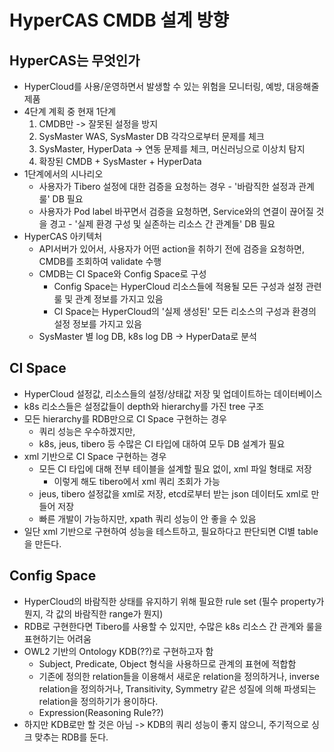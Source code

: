 # HyperCAS CMDB 설계 방향

## HyperCAS는 무엇인가

- HyperCloud를 사용/운영하면서 발생할 수 있는 위험을 모니터링, 예방, 대응해줄 제품
- 4단계 계획 중 현재 1단계
  1. CMDB만 -> 잘못된 설정을 방지
  2. SysMaster WAS, SysMaster DB 각각으로부터 문제를 체크
  3. SysMaster, HyperData -> 연동 문제를 체크, 머신러닝으로 이상치 탐지
  4. 확장된 CMDB + SysMaster + HyperData
- 1단계에서의 시나리오
  - 사용자가 Tibero 설정에 대한 검증을 요청하는 경우 - '바람직한 설정과 관계 룰' DB 필요
  - 사용자가 Pod label 바꾸면서 검증을 요청하면, Service와의 연결이 끊어질 것을 경고 - '실제 환경 구성 및 실존하는 리소스 간 관계들' DB 필요
- HyperCAS 아키텍처
  - API서버가 있어서, 사용자가 어떤 action을 취하기 전에 검증을 요청하면, CMDB를 조회하여 validate 수행
  - CMDB는 CI Space와 Config Space로 구성
    - Config Space는 HyperCloud 리소스들에 적용될 모든 구성과 설정 관련 룰 및 관계 정보를 가지고 있음
    - CI Space는 HyperCloud의 '실제 생성된' 모든 리소스의 구성과 환경의 설정 정보를 가지고 있음
  - SysMaster 별 log DB, k8s log DB -> HyperData로 분석

## CI Space

- HyperCloud 설정값, 리소스들의 설정/상태값 저장 및 업데이트하는 데이터베이스
- k8s 리소스들은 설정값들이 depth와 hierarchy를 가진 tree 구조
- 모든 hierarchy를 RDB만으로 CI Space 구현하는 경우
  - 쿼리 성능은 우수하겠지만,
  - k8s, jeus, tibero 등 수많은 CI 타입에 대하여 모두 DB 설계가 필요
- xml 기반으로 CI Space 구현하는 경우
  - 모든 CI 타입에 대해 전부 테이블을 설계할 필요 없이, xml 파일 형태로 저장
    - 이렇게 해도 tibero에서 xml 쿼리 조회가 가능
  - jeus, tibero 설정값을 xml로 저장, etcd로부터 받는 json 데이터도 xml로 만들어 저장
  - 빠른 개발이 가능하지만, xpath 쿼리 성능이 안 좋을 수 있음
- 일단 xml 기반으로 구현하여 성능을 테스트하고, 필요하다고 판단되면 CI별 table을 만든다.

## Config Space

- HyperCloud의 바람직한 상태를 유지하기 위해 필요한 rule set (필수 property가 뭔지, 각 값의 바람직한 range가 뭔지)
- RDB로 구현한다면 Tibero를 사용할 수 있지만, 수많은 k8s 리소스 간 관계와 룰을 표현하기는 어려움
- OWL2 기반의 Ontology KDB(??)로 구현하고자 함
  - Subject, Predicate, Object 형식을 사용하므로 관계의 표현에 적합함
  - 기존에 정의한 relation들을 이용해서 새로운 relation을 정의하거나, inverse relation을 정의하거나, Transitivity, Symmetry 같은 성질에 의해 파생되는 relation을 정의하기가 용이하다.
  - Expression(Reasoning Rule??)
- 하지만 KDB로만 할 것은 아님 -> KDB의 쿼리 성능이 좋지 않으니, 주기적으로 싱크 맞추는 RDB를 둔다.
